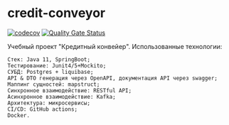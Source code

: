 # credit-conveyor

[![codecov](https://codecov.io/github/Tunebaker/credit-conveyor/graph/badge.svg?token=Z7SQ2UCZF6)](https://codecov.io/github/Tunebaker/credit-conveyor)
[![Quality Gate Status](https://sonarcloud.io/api/project_badges/measure?project=Tunebaker_credit-conveyor&metric=alert_status)](https://sonarcloud.io/summary/new_code?id=Tunebaker_credit-conveyor)


Учебный проект "Кредитный конвейер". Использованные технологии: 

    Стек: Java 11, SpringBoot;
    Тестирование: Junit4/5+Mockito;
    СУБД: Postgres + liquibase;
    API & DTO генерация через OpenAPI, документация API через swagger;
    Маппинг сущностей: mapstruct;
    Синхронное взаимодействие: RESTful API;
    Асинхронное взаимодействие: Kafka;
    Архитектура: микросервисы;
    CI/CD: GitHub actions;
    Docker.
